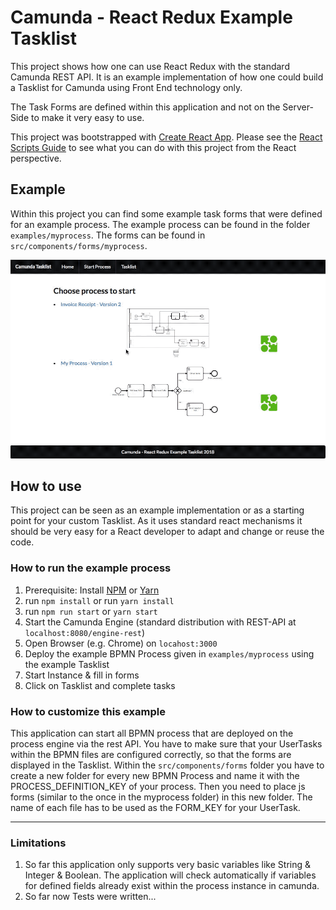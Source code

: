 # Camunda - React Redux Example Tasklist

This project shows how one can use React Redux with the standard Camunda REST API. It is an example implementation of how one could build a Tasklist for Camunda using Front End technology only.

The Task Forms are defined within this application and not on the Server-Side to make it very easy to use.

This project was bootstrapped with [Create React App](https://github.com/facebookincubator/create-react-app).
Please see the [React Scripts Guide](https://github.com/facebookincubator/create-react-app/blob/master/packages/react-scripts/template/README.md) to see what you can do with this project from the React perspective.

## Example
Within this project you can find some example task forms that were defined for an example process.
The example process can be found in the folder `examples/myprocess`.
The forms can be found in `src/components/forms/myprocess`.

![Example Screencast ](screencast.gif)

## How to use
This project can be seen as an example implementation or as a starting point for your custom Tasklist.
As it uses standard react mechanisms it should be very easy for a React developer to adapt and change or reuse the code.

### How to run the example process

1. Prerequisite: Install [NPM](https://docs.npmjs.com/getting-started/installing-node) or [Yarn](https://yarnpkg.com/lang/en/docs/install/)
1. run `npm install` or run `yarn install`
1. run `npm run start` or `yarn start`
1. Start the Camunda Engine (standard distribution with REST-API at `localhost:8080/engine-rest`)
1. Open Browser (e.g. Chrome) on `locahost:3000`
1. Deploy the example BPMN Process given in `examples/myprocess` using the example Tasklist
1. Start Instance & fill in forms
1. Click on Tasklist and complete tasks

### How to customize this example

This application can start all BPMN process that are deployed on the process engine via the rest API.
You have to make sure that your UserTasks within the BPMN files are configured correctly, so that the forms are displayed in the Tasklist.
Within the `src/components/forms` folder you have to create a new folder for every new BPMN Process and name it with the PROCESS_DEFINITION_KEY of your process.
Then you need to place js forms (similar to the once in the myprocess folder) in this new folder. The name of each file has to be used as the FORM_KEY for your UserTask.

---
### Limitations
1. So far this application only supports very basic variables like String & Integer & Boolean.
The application will check automatically if variables for defined fields already exist within the process instance in camunda.
1. So far now Tests were written...
